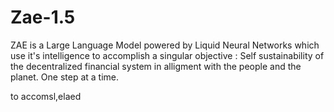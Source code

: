 # Zae-1.5
ZAE is a Large Language Model powered by Liquid Neural Networks which use it's intelligence to accomplish a singular objective : Self sustainability of the decentralized financial system in alligment with the people and the planet. One step at a time.

to accomsl,elaed

